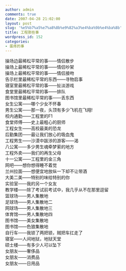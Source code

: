 ```yaml
---
author: admin
comments: true
date: 2007-04-28 21:02:00
layout: post
slug: '%e5%b7%a5%e7%a8%8b%e9%82%a3%e4%ba%9b%e4%ba%8b'
title: 工程那些事
wordpress_id: 152
categories:
- 蛋疼的事
---
```


操场边最稀松平常的事——情侣散步  
操场上最稀松平常的事——情侣吵架  
操场上最稀松平常的事——情侣接吻  
告示栏里最稀松平常的东西——寻物启事  
寝室里最稀松平常的事——扯淡游戏  
食堂里最稀松平常的事——排队  
图书馆里最稀松平常的事——丢东西  
女生公寓——哪个少女不怀春  
男生公寓——那一夜，头顶有多少飞机在飞翔!  
校内通勤——工程里的F1  
食堂师傅——史上最粗心的厨师  
工程女生——高校最美的恐龙  
后勤集团——最让我们放心的吸血鬼  
工程男生——沙漠中跋涉的游客——渴  
八公寓——多少男生魂牵梦萦的地方  
工程外卖——我们的再生父母  
十一公寓——工程里的金三角  
网吧——想你想得睡不着觉  
兰州拉面——想便宜地放纵一下却不让带酒  
大美二美——特别的味给特别的你  
实验室——我的另一个女友  
教学楼——除了考试前考试中，我几乎从不在那里逗留  
篮球场——男人集散地  
足球场——男人集散地二  
网球场——男人集散地三  
体育馆——男人集散地四  
图书馆——美女集散地  
图书馆——色狼集散地  
自行车——我锁了两把锁，贼把车扛走了  
寝室——人间地狱，地狱天堂  
硕士楼——有多少人可以坠下  
女朋友——奢侈品  
女朋友——消费品  
女朋友——日用品  

